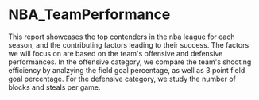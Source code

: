 # NBA_TeamPerformance
This report showcases the top contenders in the nba league for each season, and the contributing factors leading to their success. The factors we will focus on are based on the team's offensive and defensive performances.  In the offensive category, we compare the team's shooting efficiency by analzying the field goal percentage, as well as 3 point field goal percentage. For the defensive category, we study the number of blocks and steals per game.
